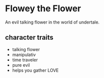 # Flowey the Flower

An evil talking flower in the world of undertale.

## character traits

* talking flower
* manipulativ
* time traveler
* pure evil
* helps you gather LOVE
